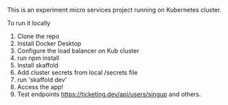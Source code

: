 This is an experiment micro services project running on Kubernetes cluster.

To run it locally

1. Clone the repo
2. Install Docker Desktop
3. Configure the load balancer on Kub cluster
4. run npm install
5. Install skaffold
6. Add cluster secrets from local /secrets file
7. run 'skaffold dev'
8. Access the app!
9. Test endpoints https://ticketing.dev/api/users/singup and others.

